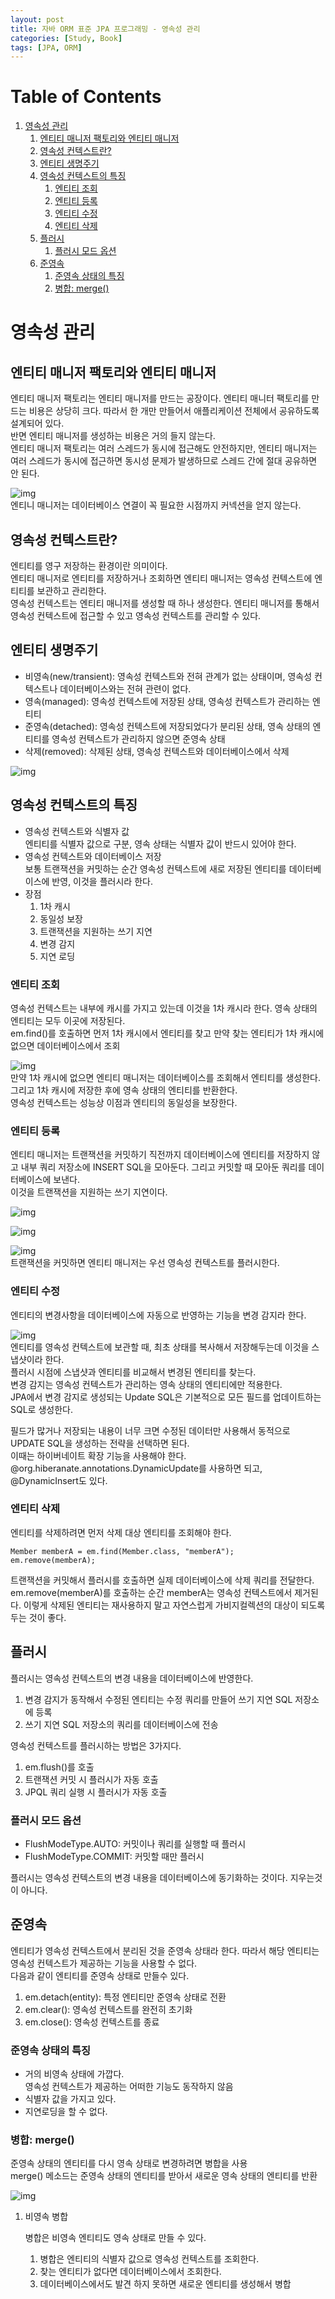 ```yaml
---
layout: post
title: 자바 ORM 표준 JPA 프로그래밍 - 영속성 관리
categories: [Study, Book]
tags: [JPA, ORM]
---
```


# Table of Contents

1.  [영속성 관리](#org4f0dd29)
    1.  [엔티티 매니저 팩토리와 엔티티 매니저](#org72ab8e4)
    2.  [영속성 컨텍스트란?](#org7d49c18)
    3.  [엔티티 생명주기](#org493df15)
    4.  [영속성 컨텍스트의 특징](#org2f4ca7d)
        1.  [엔티티 조회](#org82e6dcc)
        2.  [엔티티 등록](#org8b3f847)
        3.  [엔티티 수정](#org6e91c25)
        4.  [엔티티 삭제](#org058eab8)
    5.  [플러시](#orgb21c0cb)
        1.  [플러시 모드 옵션](#orgbf3e8f7)
    6.  [준영속](#org1b98c90)
        1.  [준영속 상태의 특징](#orga8dce8b)
        2.  [병합: merge()](#orga992eaf)


<a id="org4f0dd29"></a>

# 영속성 관리


<a id="org72ab8e4"></a>

## 엔티티 매니저 팩토리와 엔티티 매니저

엔티티 매니저 팩토리는 엔티티 매니저를 만드는 공장이다. 엔티티 매니터 팩토리를 만드는 비용은 상당히 크다. 따라서 한 개만 만들어서 애플리케이션 전체에서 공유하도록 설계되어 있다.  
반면 엔티티 매니저를 생성하는 비용은 거의 들지 않는다.  
엔티티 매니저 팩토리는 여러 스레드가 동시에 접근해도 안전하지만, 엔티티 매니저는 여러 스레드가 동시에 접근하면 동시성 문제가 발생하므로 스레드 간에 절대 공유하면 안 된다.  

![img](/assets/img/영속성_관리/2021-04-25_20-08-36_img.png)  
엔티니 매니저는 데이터베이스 연결이 꼭 필요한 시점까지 커넥션을 얻지 않는다.  


<a id="org7d49c18"></a>

## 영속성 컨텍스트란?

엔티티를 영구 저장하는 환경이란 의미이다.  
엔티티 매니저로 엔티티를 저장하거나 조회하면 엔티티 매니저는 영속성 컨텍스트에 엔티티를 보관하고 관리한다.  
영속성 컨텍스트는 엔티티 매니저를 생성할 때 하나 생성한다. 엔티티 매니저를 통해서 영속성 컨텍스트에 접근할 수 있고 영속성 컨텍스트를 관리할 수 있다.  


<a id="org493df15"></a>

## 엔티티 생명주기

-   비영속(new/transient): 영속성 컨텍스트와 전혀 관계가 없는 상태이며, 영속성 컨텍스트나 데이터베이스와는 전혀 관련이 없다.
-   영속(managed): 영속성 컨텍스트에 저장된 상태, 영속성 컨텍스트가 관리하는 엔티티
-   준영속(detached): 영속성 컨텍스트에 저장되었다가 분리된 상태, 영속 상태의 엔티티를 영속성 컨텍스트가 관리하지 않으면 준영속 상태
-   삭제(removed): 삭제된 상태, 영속성 컨텍스트와 데이터베이스에서 삭제

![img](/assets/img/영속성_관리/2021-04-25_20-17-23_img.png)  


<a id="org2f4ca7d"></a>

## 영속성 컨텍스트의 특징

-   영속성 컨텍스트와 식별자 값  
    엔티티를 식별자 값으로 구분, 영속 상태는 식별자 값이 반드시 있어야 한다.
-   영속성 컨텍스트와 데이터베이스 저장  
    보통 트랜잭션을 커밋하는 순간 영속성 컨텍스트에 새로 저장된 엔티티를 데이터베이스에 반영, 이것을 플러시라 한다.
-   장점  
    1.  1차 캐시
    2.  동일성 보장
    3.  트랜잭션을 지원하는 쓰기 지연
    4.  변경 감지
    5.  지연 로딩


<a id="org82e6dcc"></a>

### 엔티티 조회

영속성 컨텍스트는 내부에 캐시를 가지고 있는데 이것을 1차 캐시라 한다. 영속 상태의 엔티티는 모두 이곳에 저장된다.  
em.find()를 호출하면 먼저 1차 캐시에서 엔티티를 찾고 만약 찾는 엔티티가 1차 캐시에 없으면 데이터베이스에서 조회  

![img](/assets/img/영속성_관리/2021-04-25_20-26-33_JPA-2019-08-01-2.png)  
만약 1차 캐시에 없으면 엔티티 매니저는 데이터베이스를 조회해서 엔티티를 생성한다. 그리고 1차 캐시에 저장한 후에 영속 상태의 엔티티를 반환한다.  
영속성 컨텍스트는 성능상 이점과 엔티티의 동일성을 보장한다.  


<a id="org8b3f847"></a>

### 엔티티 등록

엔티티 매니저는 트랜잭션을 커밋하기 직전까지 데이터베이스에 엔티티를 저장하지 않고 내부 쿼리 저장소에 INSERT SQL을 모아둔다. 그리고 커밋할 때 모아둔 쿼리를 데이터베이스에 보낸다.  
이것을 트랜잭션을 지원하는 쓰기 지연이다.  

![img](/assets/img/영속성_관리/2021-04-25_20-31-12_image.png)  

![img](/assets/img/영속성_관리/2021-04-25_20-32-21_image.png)  

![img](/assets/img/영속성_관리/2021-04-25_20-32-32_image.png)  
트랜잭션을 커밋하면 엔티티 매니저는 우선 영속성 컨텍스트를 플러시한다.  


<a id="org6e91c25"></a>

### 엔티티 수정

엔티티의 변경사항을 데이터베이스에 자동으로 반영하는 기능을 변경 감지라 한다.  

![img](/assets/img/영속성_관리/2021-04-25_20-35-25_image.png)  
엔티티를 영속성 컨텍스트에 보관할 때, 최초 상태를 복사해서 저장해두는데 이것을 스냅샷이라 한다.  
플러시 시점에 스냅샷과 엔티티를 비교해서 변경된 엔티티를 찾는다.  
변경 감지는 영속성 컨텍스트가 관리하는 영속 상태의 엔티티에만 적용한다.  
JPA에서 변경 감지로 생성되는 Update SQL은 기본적으로 모든 필드를 업데이트하는 SQL로 생성한다.  

필드가 많거나 저장되는 내용이 너무 크면 수정된 데이터만 사용해서 동적으로 UPDATE SQL을 생성하는 전략을 선택하면 된다.  
이때는 하이버네이트 확장 기능을 사용해야 한다. @org.hiberanate.annotations.DynamicUpdate를 사용하면 되고, @DynamicInsert도 있다.  


<a id="org058eab8"></a>

### 엔티티 삭제

엔티티를 삭제하려면 먼저 삭제 대상 엔티티를 조회해야 한다.  

    Member memberA = em.find(Member.class, "memberA");
    em.remove(memberA);

트랜잭션을 커밋해서 플러시를 호출하면 실제 데이터베이스에 삭제 쿼리를 전달한다.  
em.remove(memberA)를 호출하는 순간 memberA는 영속성 컨텍스트에서 제거된다. 이렇게 삭제된 엔티티는 재사용하지 말고 자연스럽게 가비지컬렉션의 대상이 되도록 두는 것이 좋다.  


<a id="orgb21c0cb"></a>

## 플러시

플러시는 영속성 컨텍스트의 변경 내용을 데이터베이스에 반영한다.  

1.  변경 감지가 동작해서 수정된 엔티티는 수정 쿼리를 만들어 쓰기 지연 SQL 저장소에 등록
2.  쓰기 지연 SQL 저장소의 쿼리를 데이터베이스에 전송

영속성 컨텍스트를 플러시하는 방법은 3가지다.  

1.  em.flush()를 호출
2.  트랜잭션 커밋 시 플러시가 자동 호출
3.  JPQL 쿼리 실행 시 플러시가 자동 호출


<a id="orgbf3e8f7"></a>

### 플러시 모드 옵션

-   FlushModeType.AUTO: 커밋이나 쿼리를 실행할 때 플러시
-   FlushModeType.COMMIT: 커밋할 때만 플러시

플러시는 영속성 컨텍스트의 변경 내용을 데이터베이스에 동기화하는 것이다. 지우는것이 아니다.  


<a id="org1b98c90"></a>

## 준영속

엔티티가 영속성 컨텍스트에서 분리된 것을 준영속 상태라 한다. 따라서 해당 엔티티는 영속성 컨텍스트가 제공하는 기능을 사용할 수 없다.  
다음과 같이 엔티티를 준영속 상태로 만들수 있다.  

1.  em.detach(entity): 특정 엔티티만 준영속 상태로 전환
2.  em.clear(): 영속성 컨텍스트를 완전히 초기화
3.  em.close(): 영속성 컨텍스트를 종료


<a id="orga8dce8b"></a>

### 준영속 상태의 특징

-   거의 비영속 상태에 가깝다.  
    영속성 컨텍스트가 제공하는 어떠한 기능도 동작하지 않음
-   식별자 값을 가지고 있다.
-   지연로딩을 할 수 없다.


<a id="orga992eaf"></a>

### 병합: merge()

준영속 상태의 엔티티를 다시 영속 상태로 변경하려면 병합을 사용  
merge() 메소드는 준영속 상태의 엔티티를 받아서 새로운 영속 상태의 엔티티를 반환  

![img](/assets/img/영속성_관리/2021-04-25_21-04-53_img.png)  

1.  비영속 병합

    병합은 비영속 엔티티도 영속 상태로 만들 수 있다.  
    
    1.  병합은 엔티티의 식별자 값으로 영속성 컨텍스트를 조회한다.
    2.  찾는 엔티티가 없다면 데이터베이스에서 조회한다.
    3.  데이터베이스에서도 발견 하지 못하면 새로운 엔티티를 생성해서 병합